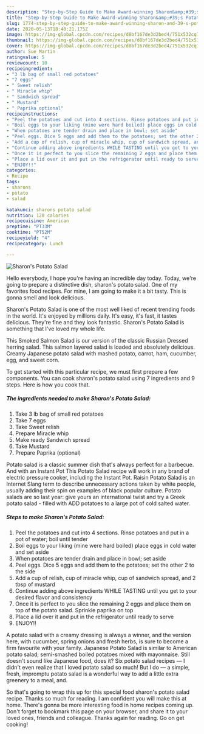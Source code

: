```yaml
---
description: "Step-by-Step Guide to Make Award-winning Sharon&amp;#39;s Potato Salad"
title: "Step-by-Step Guide to Make Award-winning Sharon&amp;#39;s Potato Salad"
slug: 1774-step-by-step-guide-to-make-award-winning-sharon-and-39-s-potato-salad
date: 2020-05-13T18:48:21.175Z
image: https://img-global.cpcdn.com/recipes/d8bf167de3d2bed4/751x532cq70/sharons-potato-salad-recipe-main-photo.jpg
thumbnail: https://img-global.cpcdn.com/recipes/d8bf167de3d2bed4/751x532cq70/sharons-potato-salad-recipe-main-photo.jpg
cover: https://img-global.cpcdn.com/recipes/d8bf167de3d2bed4/751x532cq70/sharons-potato-salad-recipe-main-photo.jpg
author: Sue Martin
ratingvalue: 5
reviewcount: 10
recipeingredient:
- "3 lb bag of small red potatoes"
- "7 eggs"
- " Sweet relish"
- " Miracle whip"
- " Sandwich spread"
- " Mustard"
- " Paprika optional"
recipeinstructions:
- "Peel the potatoes and cut into 4 sections. Rinse potatoes and put in a pot of water; boil until tender"
- "Boil eggs to your liking (mine were hard boiled) place eggs in cold water and set aside"
- "When potatoes are tender drain and place in bowl; set aside"
- "Peel eggs. Dice 5 eggs and add them to the potatoes; set the other 2 to the side"
- "Add a cup of relish, cup of miracle whip, cup of sandwich spread, and 2 tbsp of mustard"
- "Continue adding above ingredients WHILE TASTING until you get to your desired flavor and consistency"
- "Once it is perfect to you slice the remaining 2 eggs and place them on top of the potato salad. Sprinkle paprika on top"
- "Place a lid over it and put in the refrigerator until ready to serve"
- "ENJOY!!"
categories:
- Recipe
tags:
- sharons
- potato
- salad

katakunci: sharons potato salad 
nutrition: 120 calories
recipecuisine: American
preptime: "PT33M"
cooktime: "PT52M"
recipeyield: "4"
recipecategory: Lunch

---
```



![Sharon&#39;s Potato Salad](https://img-global.cpcdn.com/recipes/d8bf167de3d2bed4/751x532cq70/sharons-potato-salad-recipe-main-photo.jpg)

Hello everybody, I hope you're having an incredible day today. Today, we're going to prepare a distinctive dish, sharon&#39;s potato salad. One of my favorites food recipes. For mine, I am going to make it a bit tasty. This is gonna smell and look delicious.

Sharon&#39;s Potato Salad is one of the most well liked of recent trending foods in the world. It's enjoyed by millions daily. It's easy, it's fast, it tastes delicious. They're fine and they look fantastic. Sharon&#39;s Potato Salad is something that I've loved my whole life.

This Smoked Salmon Salad is our version of the classic Russian Dressed herring salad. This salmon layered salad is loaded and absolutely delicious. Creamy Japanese potato salad with mashed potato, carrot, ham, cucumber, egg, and sweet corn.


To get started with this particular recipe, we must first prepare a few components. You can cook sharon&#39;s potato salad using 7 ingredients and 9 steps. Here is how you cook that.

<!--inarticleads1-->

##### The ingredients needed to make Sharon&#39;s Potato Salad:

1. Take 3 lb bag of small red potatoes
1. Take 7 eggs
1. Take  Sweet relish
1. Prepare  Miracle whip
1. Make ready  Sandwich spread
1. Take  Mustard
1. Prepare  Paprika (optional)


Potato salad is a classic summer dish that&#39;s always perfect for a barbecue. And with an Instant Pot This Potato Salad recipe will work in any brand of electric pressure cooker, including the Instant Pot. Raisin Potato Salad is an Internet Slang term to describe unnecessary actions taken by white people, usually adding their spin on examples of black popular culture. Potato salads are so last year: give yours an international twist and try a Greek potato salad - filled with ADD potatoes to a large pot of cold salted water. 

<!--inarticleads2-->

##### Steps to make Sharon&#39;s Potato Salad:

1. Peel the potatoes and cut into 4 sections. Rinse potatoes and put in a pot of water; boil until tender
1. Boil eggs to your liking (mine were hard boiled) place eggs in cold water and set aside
1. When potatoes are tender drain and place in bowl; set aside
1. Peel eggs. Dice 5 eggs and add them to the potatoes; set the other 2 to the side
1. Add a cup of relish, cup of miracle whip, cup of sandwich spread, and 2 tbsp of mustard
1. Continue adding above ingredients WHILE TASTING until you get to your desired flavor and consistency
1. Once it is perfect to you slice the remaining 2 eggs and place them on top of the potato salad. Sprinkle paprika on top
1. Place a lid over it and put in the refrigerator until ready to serve
1. ENJOY!!


A potato salad with a creamy dressing is always a winner, and the version here, with cucumber, spring onions and fresh herbs, is sure to become a firm favourite with your family. Japanese Potato Salad is similar to American potato salad; semi-smashed boiled potatoes mixed with mayonnaise. Still doesn&#39;t sound like Japanese food, does it? Six potato salad recipes — I didn&#39;t even realize that I loved potato salad so much! But I do — a simple, fresh, impromptu potato salad is a wonderful way to add a little extra greenery to a meal, and. 

So that's going to wrap this up for this special food sharon&#39;s potato salad recipe. Thanks so much for reading. I am confident you will make this at home. There's gonna be more interesting food in home recipes coming up. Don't forget to bookmark this page on your browser, and share it to your loved ones, friends and colleague. Thanks again for reading. Go on get cooking!
